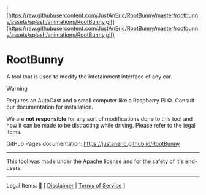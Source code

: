   ![https://raw.githubusercontent.com/JustAnEric/RootBunny/master/rootbunny/assets/splash/animations/RootBunny.gif](https://raw.githubusercontent.com/JustAnEric/RootBunny/master/rootbunny/assets/splash/animations/RootBunny.gif)
# RootBunny
A tool that is used to modify the infotainment interface of any car.
> [!WARNING]
> Requires an AutoCast and a small computer like a Raspberry Pi ©️. Consult our documentation for installation.

We are **not responsible** for any sort of modifications done to this tool and how it can be made to be distracting while driving. Please refer to the legal items.

GitHub Pages documentation: https://justaneric.github.io/RootBunny

---

This tool was made under the Apache license and for the safety of it's end-users.

---

Legal Items:
🐇 [ [Disclaimer](https://justaneric.github.io/RootBunny/disclaimer) | [Terms of Service](https://justaneric.github.io/RootBunny/tos) ]
